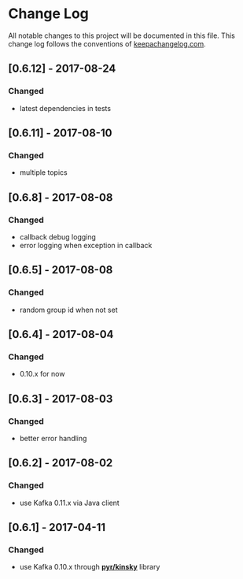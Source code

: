 # Change Log
All notable changes to this project will be documented in this file. This change log follows the conventions of [keepachangelog.com](http://keepachangelog.com/).

## [0.6.12] - 2017-08-24
### Changed
- latest dependencies in tests

## [0.6.11] - 2017-08-10
### Changed
- multiple topics

## [0.6.8] - 2017-08-08
### Changed
- callback debug logging
- error logging when exception in callback

## [0.6.5] - 2017-08-08
### Changed
- random group id when not set

## [0.6.4] - 2017-08-04
### Changed
- 0.10.x for now

## [0.6.3] - 2017-08-03
### Changed
- better error handling

## [0.6.2] - 2017-08-02
### Changed
- use Kafka 0.11.x via Java client

## [0.6.1] - 2017-04-11
### Changed
- use Kafka 0.10.x through **[pyr/kinsky](https://github.com/pyr/kinsky)** library
